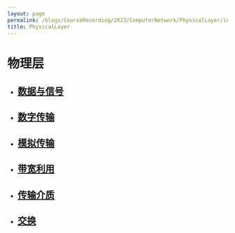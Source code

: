 ```yaml
---
layout: page
permalink: /blogs/CourseRecording/2023/ComputerNetwork/PhysicalLayer/index.html
title: PhysicalLayer
---
```



# 物理层

- ## [数据与信号](https://CRYoushiwo.github.io/blogs/CourseRecording/2023/ComputerNetwork/PhysicalLayer/DataAndSignals)

- ## [数字传输](https://CRYoushiwo.github.io/blogs/CourseRecording/2023/ComputerNetwork/PhysicalLayer/DigitalTransmission)

- ## [模拟传输](https://CRYoushiwo.github.io/blogs/CourseRecording/2023/ComputerNetwork/PhysicalLayer/AnalogTransmission)

- ## [带宽利用](https://CRYoushiwo.github.io/blogs/CourseRecording/2023/ComputerNetwork/PhysicalLayer/BandwidthUtilization)

- ## [传输介质](https://CRYoushiwo.github.io/blogs/CourseRecording/2023/ComputerNetwork/PhysicalLayer/TransmissionMedia)

- ## [交换](https://CRYoushiwo.github.io/blogs/CourseRecording/2023/ComputerNetwork/PhysicalLayer/Switching)